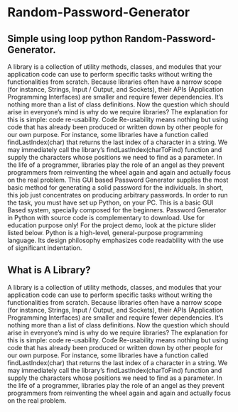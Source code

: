 # Random-Password-Generator
## Simple using loop python Random-Password-Generator.
A library is a collection of utility methods, classes, and modules that your application code can use to perform specific tasks without writing the functionalities from scratch. Because libraries often have a narrow scope (for instance, Strings, Input / Output, and Sockets), their APIs (Application Programming Interfaces) are smaller and require fewer dependencies. It’s nothing more than a list of class definitions. Now the question which should arise in everyone’s mind is why do we require libraries? The explanation for this is simple: code re-usability. Code Re-usability means nothing but using code that has already been produced or written down by other people for our own purpose. For instance, some libraries have a function called findLastIndex(char) that returns the last index of a character in a string. We may immediately call the library’s findLastIndex(charToFind) function and supply the characters whose positions we need to find as a parameter. In the life of a programmer, libraries play the role of an angel as they prevent programmers from reinventing the wheel again and again and actually focus on the real problem.
This GUI based Password Generator supplies the most basic method for generating a solid password for the individuals. In short, this job just concentrates on producing arbitrary passwords. In order to run the task, you must have set up Python, on your PC. This is a basic GUI Based system, specially composed for the beginners. Password Generator in Python with source code is complementary to download. Use for education purpose only! For the project demo, look at the picture slider listed below.
Python is a high-level, general-purpose programming language. Its design philosophy emphasizes code readability with the use of significant indentation.
## What is A Library?
A library is a collection of utility methods, classes, and modules that your application code can use to perform specific tasks without writing the functionalities from scratch. Because libraries often have a narrow scope (for instance, Strings, Input / Output, and Sockets), their APIs (Application Programming Interfaces) are smaller and require fewer dependencies. It’s nothing more than a list of class definitions. Now the question which should arise in everyone’s mind is why do we require libraries? The explanation for this is simple: code re-usability. Code Re-usability means nothing but using code that has already been produced or written down by other people for our own purpose. For instance, some libraries have a function called findLastIndex(char) that returns the last index of a character in a string. We may immediately call the library’s findLastIndex(charToFind) function and supply the characters whose positions we need to find as a parameter. In the life of a programmer, libraries play the role of an angel as they prevent programmers from reinventing the wheel again and again and actually focus on the real problem.

